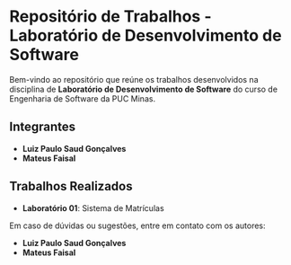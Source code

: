 # Repositório de Trabalhos - Laboratório de Desenvolvimento de Software

Bem-vindo ao repositório que reúne os trabalhos desenvolvidos na disciplina de **Laboratório de Desenvolvimento de Software** do curso de Engenharia de Software da PUC Minas.

## Integrantes

- **Luiz Paulo Saud Gonçalves**
- **Mateus Faisal**

## Trabalhos Realizados

- **Laboratório 01**: Sistema de Matrículas

Em caso de dúvidas ou sugestões, entre em contato com os autores:

- **Luiz Paulo Saud Gonçalves**
- **Mateus Faisal**
